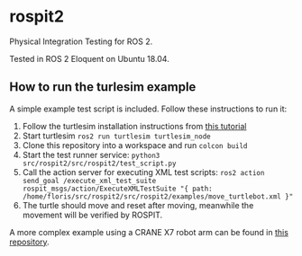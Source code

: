 # rospit2
Physical Integration Testing for ROS 2.

Tested in ROS 2 Eloquent on Ubuntu 18.04.

## How to run the turlesim example
A simple example test script is included. Follow these instructions to run it:
1. Follow the turtlesim installation instructions from [this tutorial](https://index.ros.org/doc/ros2/Tutorials/Turtlesim/Introducing-Turtlesim/)
2. Start turtlesim `ros2 run turtlesim turtlesim_node`
3. Clone this repository into a workspace and run `colcon build`
4. Start the test runner service: `python3 src/rospit2/src/rospit2/test_script.py`
5. Call the action server for executing XML test scripts: `ros2 action send_goal /execute_xml_test_suite rospit_msgs/action/ExecuteXMLTestSuite "{ path: /home/floris/src/rospit2/src/rospit2/examples/move_turtlebot.xml }"`
6. The turtle should move and reset after moving, meanwhile the movement will be verified by ROSPIT.

A more complex example using a CRANE X7 robot arm can be found in [this repository](https://github.com/FlorisE/crane_pnp_pits/).
